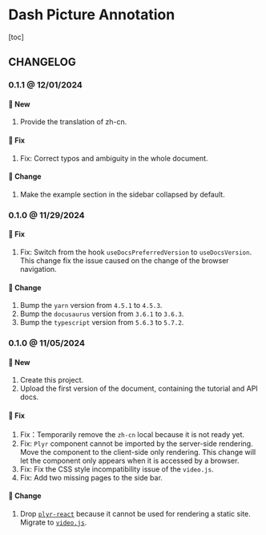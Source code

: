 # Dash Picture Annotation

[toc]

## CHANGELOG

### 0.1.1 @ 12/01/2024

#### :mega: New

1. Provide the translation of zh-cn.

#### :wrench: Fix

1. Fix: Correct typos and ambiguity in the whole document.

#### :floppy_disk: Change

1. Make the example section in the sidebar collapsed by default.

### 0.1.0 @ 11/29/2024

#### :wrench: Fix

1. Fix: Switch from the hook `useDocsPreferredVersion` to `useDocsVersion`. This change fix the issue caused on the change of the browser navigation.

#### :floppy_disk: Change

1. Bump the `yarn` version from `4.5.1` to `4.5.3`.
2. Bump the `docusaurus` version from `3.6.1` to `3.6.3`.
3. Bump the `typescript` version from `5.6.3` to `5.7.2`.

### 0.1.0 @ 11/05/2024

#### :mega: New

1. Create this project.
2. Upload the first version of the document, containing the tutorial and API docs.

#### :wrench: Fix

1. Fix：Temporarily remove the `zh-cn` local because it is not ready yet.
2. Fix: `Plyr` component cannot be imported by the server-side rendering. Move the component to the client-side only rendering. This change will let the component only appears when it is accessed by a browser.
3. Fix: Fix the CSS style incompatibility issue of the `video.js`.
4. Fix: Add two missing pages to the side bar.

#### :floppy_disk: Change

1. Drop [`plyr-react`](https://github.com/chintan9/plyr-react) because it cannot be used for rendering a static site. Migrate to [`video.js`](https://videojs.com).

